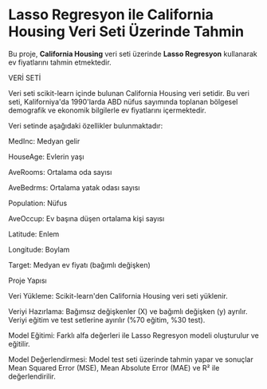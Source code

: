 # Lasso Regresyon ile California Housing Veri Seti Üzerinde Tahmin

Bu proje, **California Housing** veri seti üzerinde **Lasso Regresyon** kullanarak ev fiyatlarını tahmin etmektedir.

VERİ SETİ

Veri seti scikit-learn içinde bulunan California Housing veri setidir. Bu veri seti, Kaliforniya'da 1990'larda ABD nüfus sayımında toplanan bölgesel demografik ve ekonomik bilgilerle ev fiyatlarını içermektedir.

Veri setinde aşağıdaki özellikler bulunmaktadır:

MedInc: Medyan gelir

HouseAge: Evlerin yaşı

AveRooms: Ortalama oda sayısı

AveBedrms: Ortalama yatak odası sayısı

Population: Nüfus

AveOccup: Ev başına düşen ortalama kişi sayısı

Latitude: Enlem

Longitude: Boylam

Target: Medyan ev fiyatı (bağımlı değişken)


Proje Yapısı

Veri Yükleme:
Scikit-learn'den California Housing veri seti yüklenir.

Veriyi Hazırlama:
Bağımsız değişkenler (X) ve bağımlı değişken (y) ayrılır.
Veriyi eğitim ve test setlerine ayırılır (%70 eğitim, %30 test).

Model Eğitimi:
Farklı alfa değerleri ile Lasso Regresyon modeli oluşturulur ve eğitilir.

Model Değerlendirmesi:
Model test seti üzerinde tahmin yapar ve sonuçlar Mean Squared Error (MSE), Mean Absolute Error (MAE) ve R² ile değerlendirilir.
